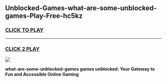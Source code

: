 
## Unblocked-Games-what-are-some-unblocked-games-Play-Free-hc5kz
<h3>
<a href="https://premium76.site?title=what-are-some-unblocked-games&ref=22A">CLICK TO PLAY</a></h3>
<hr>

<h3>
<a href="https://premium76.site?title=what-are-some-unblocked-games&ref=22A">CLICK 2 PLAY</a>
  
</h3>

<a href="https://premium76.site?title=what-are-some-unblocked-games&ref=22A"><img src="https://clearcache.store/games.png"></a>


**what-are-some-unblocked-games games unblocked: Your Gateway to Fun and Accessible Online Gaming**
